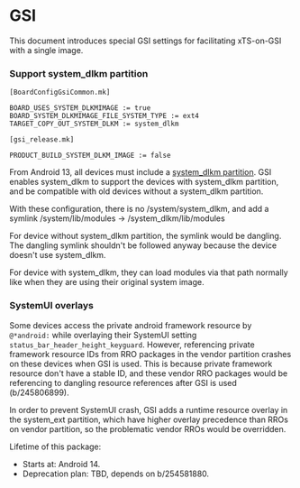 # GSI

This document introduces special GSI settings for facilitating xTS-on-GSI with
a single image.

### Support system_dlkm partition

```
[BoardConfigGsiCommon.mk]

BOARD_USES_SYSTEM_DLKMIMAGE := true
BOARD_SYSTEM_DLKMIMAGE_FILE_SYSTEM_TYPE := ext4
TARGET_COPY_OUT_SYSTEM_DLKM := system_dlkm

[gsi_release.mk]

PRODUCT_BUILD_SYSTEM_DLKM_IMAGE := false
```

From Android 13, all devices must include a [system_dlkm partition].
GSI enables system_dlkm to support the devices with system_dlkm partition,
and be compatible with old devices without a system_dlkm partition.

With these configuration, there is no /system/system_dlkm, and add a symlink
/system/lib/modules -> /system_dlkm/lib/modules

For device without system_dlkm partition, the symlink would be dangling.
The dangling symlink shouldn't be followed anyway because the device doesn't
use system_dlkm.

For device with system_dlkm, they can load modules via that path normally like
when they are using their original system image.

[system_dlkm partition]: https://source.android.com/docs/core/architecture/bootloader/partitions/gki-partitions


### SystemUI overlays

Some devices access the private android framework resource by `@*android:`
while overlaying their SystemUI setting `status_bar_header_height_keyguard`.
However, referencing private framework resource IDs from RRO packages in the
vendor partition crashes on these devices when GSI is used. This is because
private framework resource don't have a stable ID, and these vendor RRO
packages would be referencing to dangling resource references after GSI is
used (b/245806899).

In order to prevent SystemUI crash, GSI adds a runtime resource overlay in
the system_ext partition, which have higher overlay precedence than RROs on
vendor partition, so the problematic vendor RROs would be overridden.

Lifetime of this package:
* Starts at: Android 14.
* Deprecation plan: TBD, depends on b/254581880.
